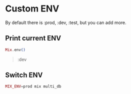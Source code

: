 # Custom ENV

By default there is :prod, :dev, :test, but you can add more.

## Print current ENV

```ex
Mix.env()
```
> :dev

## Switch ENV

```ex
MIX_ENV=prod mix multi_db
```